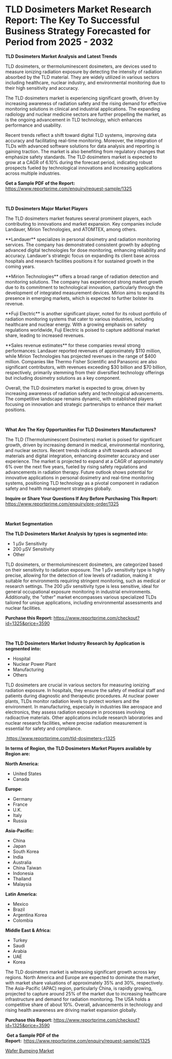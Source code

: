 <p><h1>TLD Dosimeters Market Research Report: The Key To Successful Business Strategy Forecasted for Period from 2025 - 2032</h1></p><p><strong>TLD Dosimeters Market Analysis and Latest Trends</strong></p>
<p><p>TLD dosimeters, or thermoluminescent dosimeters, are devices used to measure ionizing radiation exposure by detecting the intensity of radiation absorbed by the TLD material. They are widely utilized in various sectors including healthcare, nuclear industry, and environmental monitoring due to their high sensitivity and accuracy.</p><p>The TLD dosimeters market is experiencing significant growth, driven by increasing awareness of radiation safety and the rising demand for effective monitoring solutions in clinical and industrial applications. The expanding radiology and nuclear medicine sectors are further propelling the market, as is the ongoing advancement in TLD technology, which enhances performance and usability.</p><p>Recent trends reflect a shift toward digital TLD systems, improving data accuracy and facilitating real-time monitoring. Moreover, the integration of TLDs with advanced software solutions for data analysis and reporting is gaining traction. The market is also benefiting from regulatory changes that emphasize safety standards. The TLD dosimeters market is expected to grow at a CAGR of 6.10% during the forecast period, indicating robust prospects fueled by technological innovations and increasing applications across multiple industries.</p></p>
<p><strong>Get a Sample PDF of the Report:&nbsp;</strong> <a href="https://www.reportprime.com/enquiry/request-sample/1325?utm_campaign=2334&utm_medium=2&utm_source=Github&utm_content=ia&utm_term=18032025&utm_id=tld-dosimeters">https://www.reportprime.com/enquiry/request-sample/1325</a></p>
<p>&nbsp;</p>
<p><strong>TLD Dosimeters Major Market Players</strong></p>
<p><p>The TLD dosimeters market features several prominent players, each contributing to innovations and market expansion. Key companies include Landauer, Mirion Technologies, and ATOMTEX, among others. </p><p>**Landauer** specializes in personal dosimetry and radiation monitoring services. The company has demonstrated consistent growth by adopting advanced digital technologies for dose monitoring, enhancing reliability and accuracy. Landauer's strategic focus on expanding its client base across hospitals and research facilities positions it for sustained growth in the coming years.</p><p>**Mirion Technologies** offers a broad range of radiation detection and monitoring solutions. The company has experienced strong market growth due to its commitment to technological innovation, particularly through the development of integrated measurement devices. Mirion aims to expand its presence in emerging markets, which is expected to further bolster its revenue.</p><p>**Fuji Electric** is another significant player, noted for its robust portfolio of radiation monitoring systems that cater to various industries, including healthcare and nuclear energy. With a growing emphasis on safety regulations worldwide, Fuji Electric is poised to capture additional market share, leading to increased revenues.</p><p>**Sales revenue estimates** for these companies reveal strong performances: Landauer reported revenues of approximately $110 million, while Mirion Technologies has projected revenues in the range of $400 million. Companies like Thermo Fisher Scientific and Panasonic are also significant contributors, with revenues exceeding $30 billion and $70 billion, respectively, primarily stemming from their diversified technology offerings but including dosimetry solutions as a key component.</p><p>Overall, the TLD dosimeters market is expected to grow, driven by increasing awareness of radiation safety and technological advancements. The competitive landscape remains dynamic, with established players focusing on innovation and strategic partnerships to enhance their market positions.</p></p>
<p>&nbsp;</p>
<p><strong>What Are The Key Opportunities For TLD Dosimeters Manufacturers?</strong></p>
<p><p>The TLD (Thermoluminescent Dosimeters) market is poised for significant growth, driven by increasing demand in medical, environmental monitoring, and nuclear sectors. Recent trends indicate a shift towards advanced materials and digital integration, enhancing dosimeter accuracy and user experience. The market is projected to expand at a CAGR of approximately 6% over the next five years, fueled by rising safety regulations and advancements in radiation therapy. Future outlook shows potential for innovative applications in personal dosimetry and real-time monitoring systems, positioning TLD technology as a pivotal component in radiation safety and health management strategies globally.</p></p>
<p><strong>Inquire or Share Your Questions If Any Before Purchasing This Report:</strong> <a href="https://www.reportprime.com/enquiry/pre-order/1325?utm_campaign=2334&utm_medium=2&utm_source=Github&utm_content=ia&utm_term=18032025&utm_id=tld-dosimeters">https://www.reportprime.com/enquiry/pre-order/1325</a></p>
<p>&nbsp;</p>
<p><strong>Market Segmentation</strong></p>
<p><strong>The TLD Dosimeters Market Analysis by types is segmented into:</strong></p>
<p><ul><li>1 μSv Sensitivity</li><li>200 μSV Sensitivity</li><li>Other</li></ul></p>
<p><p>TLD dosimeters, or thermoluminescent dosimeters, are categorized based on their sensitivity to radiation exposure. The 1 μSv sensitivity type is highly precise, allowing for the detection of low levels of radiation, making it suitable for environments requiring stringent monitoring, such as medical or research settings. The 200 μSv sensitivity type is less sensitive, ideal for general occupational exposure monitoring in industrial environments. Additionally, the "other" market encompasses various specialized TLDs tailored for unique applications, including environmental assessments and nuclear facilities.</p></p>
<p><strong>Purchase this Report:&nbsp;</strong><a href="https://www.reportprime.com/checkout?id=1325&price=3590&utm_campaign=2334&utm_medium=2&utm_source=Github&utm_content=ia&utm_term=18032025&utm_id=tld-dosimeters">https://www.reportprime.com/checkout?id=1325&price=3590</a></p>
<p>&nbsp;</p>
<p><strong>The TLD Dosimeters Market Industry Research by Application is segmented into:</strong></p>
<p><ul><li>Hospital</li><li>Nuclear Power Plant</li><li>Manufacturing</li><li>Others</li></ul></p>
<p><p>TLD dosimeters are crucial in various sectors for measuring ionizing radiation exposure. In hospitals, they ensure the safety of medical staff and patients during diagnostic and therapeutic procedures. At nuclear power plants, TLDs monitor radiation levels to protect workers and the environment. In manufacturing, especially in industries like aerospace and electronics, they assess radiation exposure in processes involving radioactive materials. Other applications include research laboratories and nuclear research facilities, where precise radiation measurement is essential for safety and compliance.</p></p>
<p><a href="https://www.reportprime.com/tld-dosimeters-r1325?utm_campaign=2334&utm_medium=2&utm_source=Github&utm_content=ia&utm_term=18032025&utm_id=tld-dosimeters">&nbsp;https://www.reportprime.com/tld-dosimeters-r1325</a></p>
<p><strong>In terms of Region, the TLD Dosimeters Market Players available by Region are:</strong></p>
<p>
    <p> <strong> North America: </strong>
        <ul>
            <li>United States</li>
            <li>Canada</li>
        </ul>
        </p> 
    <p> <strong> Europe: </strong>
        <ul>
            <li>Germany</li>
            <li>France</li>
            <li>U.K.</li>
            <li>Italy</li>
            <li>Russia</li>
        </ul>
        </p> 
    <p> <strong> Asia-Pacific: </strong>
        <ul>
            <li>China</li>
            <li>Japan</li>
            <li>South Korea</li>
            <li>India</li>
            <li>Australia</li>
            <li>China Taiwan</li>
            <li>Indonesia</li>
            <li>Thailand</li>
            <li>Malaysia</li>
        </ul>
        </p> 
    <p> <strong> Latin America: </strong>
        <ul>
            <li>Mexico</li>
            <li>Brazil</li>
            <li>Argentina Korea</li>
            <li>Colombia</li>
        </ul>
        </p> 
    <p> <strong> Middle East & Africa: </strong>
        <ul>
            <li>Turkey</li>
            <li>Saudi</li>
            <li>Arabia</li>
            <li>UAE</li>
            <li>Korea</li>
        </ul>
    </p>
    </p>
<p><p>The TLD dosimeters market is witnessing significant growth across key regions. North America and Europe are expected to dominate the market, with market share valuations of approximately 35% and 30%, respectively. The Asia-Pacific (APAC) region, particularly China, is rapidly growing, projected to capture around 25% of the market due to increasing healthcare infrastructure and demand for radiation monitoring. The USA holds a competitive share of about 10%. Overall, advancements in technology and rising health awareness are driving market expansion globally.</p></p>
<p><strong>Purchase this Report: </strong><a href="https://www.reportprime.com/checkout?id=1325&price=3590&utm_campaign=2334&utm_medium=2&utm_source=Github&utm_content=ia&utm_term=18032025&utm_id=tld-dosimeters">https://www.reportprime.com/checkout?id=1325&price=3590</a></p>
<p>&nbsp;<strong>Get a Sample PDF of the Report:&nbsp;&nbsp;</strong><a href="https://www.reportprime.com/enquiry/request-sample/1325?utm_campaign=2334&utm_medium=2&utm_source=Github&utm_content=ia&utm_term=18032025&utm_id=tld-dosimeters">https://www.reportprime.com/enquiry/request-sample/1325</a></p>
<p><strong></strong></p>
<p><p><a href="https://github.com/kreilkoffas4/Market-Research-Report-List-1/blob/main/wafer-bumping-market.md?utm_campaign=2334&utm_medium=2&utm_source=Github&utm_content=ia&utm_term=18032025&utm_id=tld-dosimeters">Wafer Bumping Market</a></p></p>